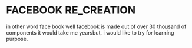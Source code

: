 # FACEBOOK RE_CREATION



in other word face book well facebook is made out of over 30 thousand of components
it would take me yearsbut, i would like to try for learning purpose.
